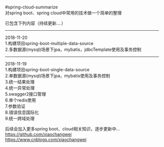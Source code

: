 #spring-cloud-summarize  
对spring boot、spring cloud中常用的技术做一个简单的整理  
  
已包含下列内容（持续更新....）  
*******************************************************  
2018-11-20  
1.构建项目spring-boot-multiple-data-source   
2.多数据源(mysql)场景下jpa，mybatis，jdbcTemplate使用及事务控制   
  
*******************************************************  
2018-11-19  
1.构建项目spring-boot-single-data-source   
2.单数据源(mysql)场景下jpa，mybatis使用及事务控制  
3.统一结果处理  
4.统一异常处理  
5.swagger2接口管理  
6.单个redis使用  
7.参数验证  
8.错误信息国际化  
9.统一跨域处理  


  
  
  
  
后续会加入更多spring boot、cloud相关知识，逐步更新中...  
https://github.com/xiaochangwei  
https://www.cnblogs.com/xiaochangwei  
